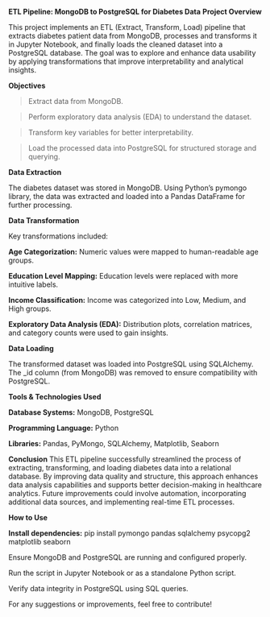 **ETL Pipeline: MongoDB to PostgreSQL for Diabetes Data**
**Project Overview**

This project implements an ETL (Extract, Transform, Load) pipeline that extracts diabetes patient data from MongoDB, processes and transforms it in Jupyter Notebook, and finally loads the cleaned dataset into a PostgreSQL database. The goal was to explore and enhance data usability by applying transformations that improve interpretability and analytical insights.

**Objectives**

> Extract data from MongoDB.

> Perform exploratory data analysis (EDA) to understand the dataset.

> Transform key variables for better interpretability.

> Load the processed data into PostgreSQL for structured storage and querying.

**Data Extraction**

The diabetes dataset was stored in MongoDB. Using Python’s pymongo library, the data was extracted and loaded into a Pandas DataFrame for further processing.

**Data Transformation**

Key transformations included:

**Age Categorization:** Numeric values were mapped to human-readable age groups.

**Education Level Mapping:** Education levels were replaced with more intuitive labels.

**Income Classification:** Income was categorized into Low, Medium, and High groups.

**Exploratory Data Analysis (EDA):** Distribution plots, correlation matrices, and category counts were used to gain insights.

**Data Loading**

The transformed dataset was loaded into PostgreSQL using SQLAlchemy. The _id column (from MongoDB) was removed to ensure compatibility with PostgreSQL.

**Tools & Technologies Used**

**Database Systems:** MongoDB, PostgreSQL

**Programming Language:** Python

**Libraries:** Pandas, PyMongo, SQLAlchemy, Matplotlib, Seaborn

**Conclusion**
This ETL pipeline successfully streamlined the process of extracting, transforming, and loading diabetes data into a relational database. By improving data quality and structure, this approach enhances data analysis capabilities and supports better decision-making in healthcare analytics. Future improvements could involve automation, incorporating additional data sources, and implementing real-time ETL processes.

**How to Use**

**Install dependencies:** pip install pymongo pandas sqlalchemy psycopg2 matplotlib seaborn

Ensure MongoDB and PostgreSQL are running and configured properly.

Run the script in Jupyter Notebook or as a standalone Python script.

Verify data integrity in PostgreSQL using SQL queries.

For any suggestions or improvements, feel free to contribute!


